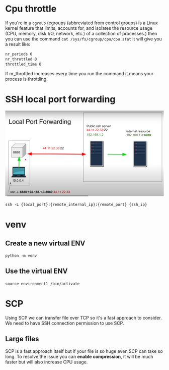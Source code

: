 # Cpu throttle
If you're in a `cgroup` (cgroups (abbreviated from control groups) is a Linux kernel feature that limits, accounts for, 
and isolates the resource usage (CPU, memory, disk I/O, network, etc.) of a collection of processes.) then you can use 
the command `cat /sys/fs/cgroup/cpu/cpu.stat` it will give you a result like:

```
nr_periods 0
nr_throttled 0
throttled_time 0
```
If nr_throttled increases every time you run the command it means your process is throttling.

# SSH local port forwarding
![ssh_port_forward](ssh_port_forward.png)

`ssh -L {local_port}:{remote_internal_ip}:{remote_port} {ssh_ip}`

# venv
## Create a new virtual ENV
`python -m venv `
## Use the virtual ENV
`source environment1 /bin/activate`

# SCP
Using SCP we can transfer file over TCP so it's a fast approach to consider. We need to have SSH connection permission to use SCP.

## Large files
SCP is a fast approach itself but if your file is so huge even SCP can take so long. To resolve the issue you can **enable compression**, it will be much faster but will also increase CPU usage.
